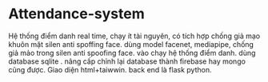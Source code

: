 # Attendance-system
Hệ thống điểm danh real time, chạy ít tài nguyên, có tích hợp chống giả mạo khuôn mặt silen anti spoffing face. dùng model facenet, mediapipe, chống giả mảo trong silen anti spoofing face. vào chạy hệ thống điểm danh. dùng database sqlite . nâng cấp chỉnh lại database thành firebase hay mongo cũng được. Giao diện html+taiwwin. back end là flask python.
